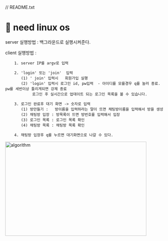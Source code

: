 // README.txt


# 👻 need linux os 

server 실행방법 :	백그라운드로 실행시켜준다.
		
client 실행방법  : 

		1. server IP를 argv로 입력

		2. 'login' 또는 'join'  입력
		   (1) ' join' 입력시   회원가입 실행
		   (2) 'login' 입력시 로그인 id, pw입력  - 아이디를 모를경우 q를 눌러 종료.  pw를 세번이상 틀리게되면 강제 종료
		        로그인 후 실시간으로 업데이트 되는 로그인 목록을 볼 수 있습니다.

		3. 로그인 완료후 대기 화면 -> 숫자로 입력
		   (1) 방만들기 :  	방이름을 입력하라는 말이 뜨면 채팅방이름을 입력해서 방을 생성
		   (2) 채팅방 입장 :	방목록이 뜨면 방번호를 입력해서 입장
		   (3) 로그인 목록 : 로그인 목록 확인
		   (4) 채팅방 목록 : 채팅방 목록 확인

		4. 채팅방 입장후 q를 누르면 대기화면으로 나갈 수 있다. 


<img src="/algoritm.png" width="450px" height="300px" title="px(픽셀) 크기 설정" alt="algorithm"></img><br/>
